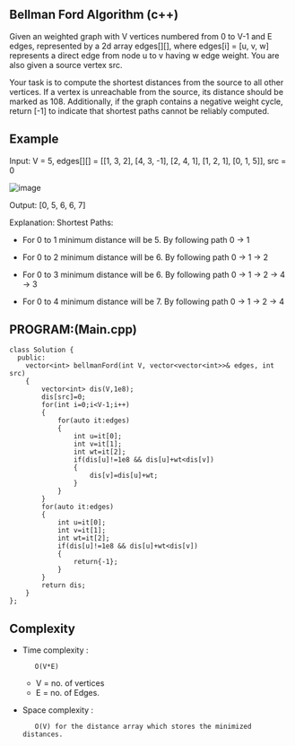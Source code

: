 ## Bellman Ford Algorithm (c++)

Given an weighted graph with V vertices numbered from 0 to V-1 and E edges, represented by a 2d array edges[][], where edges[i] = [u, v, w] represents a direct edge from node u to v having w edge weight. You are also given a source vertex src.

Your task is to compute the shortest distances from the source to all other vertices. If a vertex is unreachable from the source, its distance should be marked as 108. Additionally, if the graph contains a negative weight cycle, return [-1] to indicate that shortest paths cannot be reliably computed.

## Example
Input: V = 5, edges[][] = [[1, 3, 2], [4, 3, -1], [2, 4, 1], [1, 2, 1], [0, 1, 5]], src = 0

![image](https://github.com/user-attachments/assets/dc41f586-4bc8-45ea-9dba-52e92840fcc7)

Output: [0, 5, 6, 6, 7]

Explanation: Shortest Paths:

- For 0 to 1 minimum distance will be 5. By following path 0 → 1

- For 0 to 2 minimum distance will be 6. By following path 0 → 1  → 2

- For 0 to 3 minimum distance will be 6. By following path 0 → 1  → 2 → 4 → 3 

- For 0 to 4 minimum distance will be 7. By following path 0 → 1  → 2 → 4

## PROGRAM:(Main.cpp)
```
class Solution {
  public:
    vector<int> bellmanFord(int V, vector<vector<int>>& edges, int src) 
    {
        vector<int> dis(V,1e8);
        dis[src]=0;
        for(int i=0;i<V-1;i++)
        {
            for(auto it:edges)
            {
                int u=it[0];
                int v=it[1];
                int wt=it[2];
                if(dis[u]!=1e8 && dis[u]+wt<dis[v])
                {
                    dis[v]=dis[u]+wt;
                }
            }
        }
        for(auto it:edges)
        {
            int u=it[0];
            int v=it[1];
            int wt=it[2];
            if(dis[u]!=1e8 && dis[u]+wt<dis[v])
            {
                return{-1};
            }
        }
        return dis;
    }
};
```
## Complexity
- Time complexity : 
  
         O(V*E)

   - V = no. of vertices
   - E = no. of Edges.
     
- Space complexity :

         O(V) for the distance array which stores the minimized distances.

